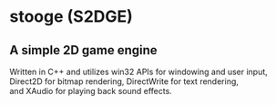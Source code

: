 # stooge (S2DGE)

## A simple 2D game engine
Written in C++ and utilizes win32 APIs for windowing and user input, <br>
Direct2D for bitmap rendering, DirectWrite for text rendering, <br>
and XAudio for playing back sound effects.
